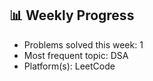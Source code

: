 ## 📊 Weekly Progress

- Problems solved this week: 1
- Most frequent topic: DSA
- Platform(s): LeetCode
